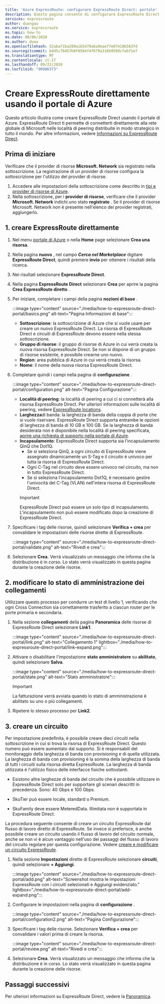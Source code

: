 ```yaml
---
title: 'Azure ExpressRoute: configurare ExpressRoute Direct: portale'
description: Questa pagina consente di configurare ExpressRoute Direct usando il portale.
services: expressroute
author: duongau
ms.service: expressroute
ms.topic: how-to
ms.date: 08/06/2020
ms.author: duau
ms.openlocfilehash: 52aba71ba289a1b5479a6a9eaef7e07418b563fd
ms.sourcegitcommit: bdd5c76457b0f0504f4f679a316b959dcfabf1ef
ms.translationtype: MT
ms.contentlocale: it-IT
ms.lasthandoff: 09/22/2020
ms.locfileid: "90986373"
---
```

# <a name="create-expressroute-direct-using-the-azure-portal"></a>Creare ExpressRoute direttamente usando il portale di Azure

Questo articolo illustra come creare ExpressRoute Direct usando il portale di Azure.
ExpressRoute Direct ti permette di connetterti direttamente alla rete globale di Microsoft nelle località di peering distribuite in modo strategico in tutto il mondo. Per altre informazioni, vedere [Informazioni su ExpressRoute Direct](expressroute-erdirect-about.md).

## <a name="before-you-begin"></a><a name="before"></a>Prima di iniziare

Verificare che il provider di risorse **Microsoft. Network** sia registrato nella sottoscrizione. La registrazione di un provider di risorse configura la sottoscrizione per l'utilizzo del provider di risorse.

1. Accedere alle impostazioni della sottoscrizione come descritto in [tipi e provider di risorse di Azure](../azure-resource-manager/management/resource-providers-and-types.md).
1. Nella sottoscrizione, per i **provider di risorse**, verificare che il provider **Microsoft. Network** indichi uno stato **registrato** . Se il provider di risorse Microsoft. Network non è presente nell'elenco dei provider registrati, aggiungerlo.

## <a name="1-create-expressroute-direct"></a><a name="create-erdir"></a>1. creare ExpressRoute direttamente

1. Nel menu [portale di Azure](https://portal.azure.com) o nella **Home** page selezionare **Crea una risorsa**.

1. Nella pagina **nuovo** , nel campo ***Cerca nel Marketplace*** digitare **ExpressRoute Direct**, quindi premere **invio** per ottenere i risultati della ricerca.

1. Nei risultati selezionare **ExpressRoute Direct**.

1. Nella pagina **ExpressRoute Direct** selezionare **Crea** per aprire la pagina **Crea ExpressRoute diretto** .

1. Per iniziare, completare i campi della pagina **nozioni di base** .

    :::image type="content" source="./media/how-to-expressroute-direct-portal/basics.png" alt-text="Pagina Informazioni di base":::

    * **Sottoscrizione**: la sottoscrizione di Azure che si vuole usare per creare un nuovo ExpressRoute Direct. La risorsa di ExpressRoute Direct e circuiti di ExpressRoute devono essere nella stessa sottoscrizione.
    * **Gruppo di risorse**: il gruppo di risorse di Azure in cui verrà creata la nuova risorsa ExpressRoute Direct. Se non si dispone di un gruppo di risorse esistente, è possibile crearne uno nuovo.
    * **Region**: area pubblica di Azure in cui verrà creata la risorsa.
    * **Nome**: il nome della nuova risorsa ExpressRoute Direct.

1. Completare quindi i campi nella pagina di **configurazione** .

    :::image type="content" source="./media/how-to-expressroute-direct-portal/configuration.png" alt-text="Pagina Configurazione":::

    * **Località di peering**: la località di peering a cui ci si connetterà alla risorsa ExpressRoute Direct. Per ulteriori informazioni sulle località di peering, vedere [ExpressRoute locations](expressroute-locations-providers.md).
   * **Larghezza**di banda: la larghezza di banda della coppia di porte che si vuole riservare. ExpressRoute Direct supporta entrambe le opzioni di larghezza di banda di 10 GB e 100 GB. Se la larghezza di banda desiderata non è disponibile nella località di peering specificata, [aprire una richiesta di supporto nella portale di Azure](https://aka.ms/azsupt).
   * **Incapsulamento**: ExpressRoute Direct supporta sia l'incapsulamento QinQ che Dot1Q.
     * Se si seleziona QinQ, a ogni circuito di ExpressRoute viene assegnato dinamicamente un S-Tag e il circuito è univoco per tutta la risorsa di ExpressRoute Direct.
     *  Ogni C-Tag nel circuito deve essere univoco nel circuito, ma non in tutto ExpressRoute Direct.
     * Se si seleziona l'incapsulamento Dot1Q, è necessario gestire l'univocità del C-Tag (VLAN) nell'intera risorsa di ExpressRoute Direct.
     >[!IMPORTANT]
     >ExpressRoute Direct può essere un solo tipo di incapsulamento. L'incapsulamento non può essere modificato dopo la creazione di ExpressRoute Direct.
     >

1. Specificare i tag delle risorse, quindi selezionare **Verifica + crea** per convalidare le impostazioni delle risorse dirette di ExpressRoute.

    :::image type="content" source="./media/how-to-expressroute-direct-portal/validate.png" alt-text="Rivedi e crea":::

1. Selezionare **Crea**. Verrà visualizzato un messaggio che informa che la distribuzione è in corso. Lo stato verrà visualizzato in questa pagina durante la creazione delle risorse. 

## <a name="2-change-admin-state-of-links"></a><a name="state"></a>2. modificare lo stato di amministrazione dei collegamenti

Utilizzare questo processo per condurre un test di livello 1, verificando che ogni Cross Connection sia correttamente trasferito a ciascun router per le porte primaria e secondaria.

1. Nella sezione **collegamenti** della pagina **Panoramica** delle risorse di ExpressRoute Direct selezionare **Link1**.

    :::image type="content" source="./media/how-to-expressroute-direct-portal/link.png" alt-text="Collegamento 1" lightbox="./media/how-to-expressroute-direct-portal/link-expand.png":::

1. Attivare o disabilitare l'impostazione **stato amministratore** su **abilitato**, quindi selezionare **Salva**.

    :::image type="content" source="./media/how-to-expressroute-direct-portal/state.png" alt-text="Stato amministratore":::

    >[!IMPORTANT]
    >La fatturazione verrà avviata quando lo stato di amministrazione è abilitato su uno o più collegamenti.
    >

1. Ripetere lo stesso processo per **Link2**.

## <a name="3-create-a-circuit"></a><a name="circuit"></a>3. creare un circuito

Per impostazione predefinita, è possibile creare dieci circuiti nella sottoscrizione in cui si trova la risorsa di ExpressRoute Direct. Questo numero può essere aumentato dal supporto. Si è responsabili del monitoraggio della larghezza di banda con provisioning e di quella utilizzata. La larghezza di banda con provisioning è la somma della larghezza di banda di tutti i circuiti sulla risorsa diretta ExpressRoute. La larghezza di banda utilizzata è l'utilizzo fisico delle interfacce fisiche sottostanti.

* Esistono altre larghezze di banda del circuito che è possibile utilizzare in ExpressRoute Direct solo per supportare gli scenari descritti in precedenza. Sono: 40 Gbps e 100 Gbps.

* SkuTier può essere locale, standard o Premium.

* SkuFamily deve essere MeteredData. Illimitata non è supportata in ExpressRoute Direct.

La procedura seguente consente di creare un circuito ExpressRoute dal flusso di lavoro diretto di ExpressRoute. Se invece si preferisce, è anche possibile creare un circuito usando il flusso di lavoro del circuito normale, anche se non vi è alcun vantaggio nell'uso dei passaggi del flusso di lavoro del circuito regolare per questa configurazione. Vedere [creare e modificare un circuito ExpressRoute](expressroute-howto-circuit-portal-resource-manager.md).

1. Nella sezione **Impostazioni** dirette di ExpressRoute selezionare **circuiti**, quindi selezionare **+ Aggiungi**. 

    :::image type="content" source="./media/how-to-expressroute-direct-portal/add.png" alt-text="Screenshot mostra le impostazioni ExpressRoute con i circuiti selezionati e Aggiungi evidenziato." lightbox="./media/how-to-expressroute-direct-portal/add-expand.png":::

1. Configurare le impostazioni nella pagina di **configurazione** .

   :::image type="content" source="./media/how-to-expressroute-direct-portal/configuration2.png" alt-text="Pagina Configurazione":::

1. Specificare i tag delle risorse. Selezionare **Verifica + crea** per convalidare i valori prima di creare la risorsa.

   :::image type="content" source="./media/how-to-expressroute-direct-portal/review.png" alt-text="Rivedi e crea":::

1. Selezionare **Crea**. Verrà visualizzato un messaggio che informa che la distribuzione è in corso. Lo stato verrà visualizzato in questa pagina durante la creazione delle risorse. 

## <a name="next-steps"></a>Passaggi successivi

Per ulteriori informazioni su ExpressRoute Direct, vedere la [Panoramica](expressroute-erdirect-about.md).
